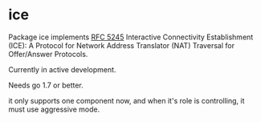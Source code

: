 # ice
Package ice implements [RFC 5245](https://tools.ietf.org/html/rfc5245) 
Interactive Connectivity Establishment (ICE):
A Protocol for Network Address Translator (NAT) Traversal for Offer/Answer Protocols.

Currently in active development.

Needs go 1.7 or better.

it only supports one component now, and when it's role is controlling, it must use aggressive mode.
